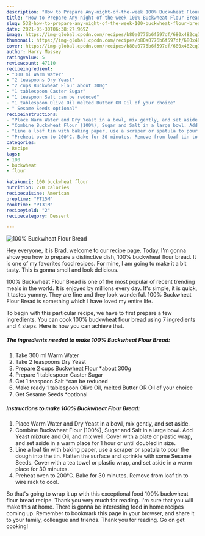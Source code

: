 ```yaml
---
description: "How to Prepare Any-night-of-the-week 100% Buckwheat Flour Bread"
title: "How to Prepare Any-night-of-the-week 100% Buckwheat Flour Bread"
slug: 532-how-to-prepare-any-night-of-the-week-100-buckwheat-flour-bread
date: 2021-05-30T06:38:27.969Z
image: https://img-global.cpcdn.com/recipes/b80a0776b6f597df/680x482cq70/100-buckwheat-flour-bread-recipe-main-photo.jpg
thumbnail: https://img-global.cpcdn.com/recipes/b80a0776b6f597df/680x482cq70/100-buckwheat-flour-bread-recipe-main-photo.jpg
cover: https://img-global.cpcdn.com/recipes/b80a0776b6f597df/680x482cq70/100-buckwheat-flour-bread-recipe-main-photo.jpg
author: Harry Massey
ratingvalue: 5
reviewcount: 47110
recipeingredient:
- "300 ml Warm Water"
- "2 teaspoons Dry Yeast"
- "2 cups Buckwheat Flour about 300g"
- "1 tablespoon Caster Sugar"
- "1 teaspoon Salt can be reduced"
- "1 tablespoon Olive Oil melted Butter OR Oil of your choice"
- " Sesame Seeds optional"
recipeinstructions:
- "Place Warm Water and Dry Yeast in a bowl, mix gently, and set aside."
- "Combine Buckwheat Flour (100%), Sugar and Salt in a large bowl. Add Yeast mixture and Oil, and mix well. Cover with a plate or plastic wrap, and set aside in a warm place for 1 hour or until doubled in size."
- "Line a loaf tin with baking paper, use a scraper or spatula to pour the dough into the tin. Flatten the surface and sprinkle with some Sesame Seeds. Cover with a tea towel or plastic wrap, and set aside in a warm place for 30 minutes."
- "Preheat oven to 200°C. Bake for 30 minutes. Remove from loaf tin to wire rack to cool."
categories:
- Recipe
tags:
- 100
- buckwheat
- flour

katakunci: 100 buckwheat flour 
nutrition: 270 calories
recipecuisine: American
preptime: "PT15M"
cooktime: "PT31M"
recipeyield: "2"
recipecategory: Dessert

---
```



![100% Buckwheat Flour Bread](https://img-global.cpcdn.com/recipes/b80a0776b6f597df/680x482cq70/100-buckwheat-flour-bread-recipe-main-photo.jpg)

Hey everyone, it is Brad, welcome to our recipe page. Today, I'm gonna show you how to prepare a distinctive dish, 100% buckwheat flour bread. It is one of my favorites food recipes. For mine, I am going to make it a bit tasty. This is gonna smell and look delicious.

100% Buckwheat Flour Bread is one of the most popular of recent trending meals in the world. It is enjoyed by millions every day. It's simple, it is quick, it tastes yummy. They are fine and they look wonderful. 100% Buckwheat Flour Bread is something which I have loved my entire life.




To begin with this particular recipe, we have to first prepare a few ingredients. You can cook 100% buckwheat flour bread using 7 ingredients and 4 steps. Here is how you can achieve that.

<!--inarticleads1-->

##### The ingredients needed to make 100% Buckwheat Flour Bread:

1. Take 300 ml Warm Water
1. Take 2 teaspoons Dry Yeast
1. Prepare 2 cups Buckwheat Flour *about 300g
1. Prepare 1 tablespoon Caster Sugar
1. Get 1 teaspoon Salt *can be reduced
1. Make ready 1 tablespoon Olive Oil, melted Butter OR Oil of your choice
1. Get  Sesame Seeds *optional




<!--inarticleads2-->

##### Instructions to make 100% Buckwheat Flour Bread:

1. Place Warm Water and Dry Yeast in a bowl, mix gently, and set aside.
1. Combine Buckwheat Flour (100%), Sugar and Salt in a large bowl. Add Yeast mixture and Oil, and mix well. Cover with a plate or plastic wrap, and set aside in a warm place for 1 hour or until doubled in size.
1. Line a loaf tin with baking paper, use a scraper or spatula to pour the dough into the tin. Flatten the surface and sprinkle with some Sesame Seeds. Cover with a tea towel or plastic wrap, and set aside in a warm place for 30 minutes.
1. Preheat oven to 200°C. Bake for 30 minutes. Remove from loaf tin to wire rack to cool.




So that's going to wrap it up with this exceptional food 100% buckwheat flour bread recipe. Thank you very much for reading. I'm sure that you will make this at home. There is gonna be interesting food in home recipes coming up. Remember to bookmark this page in your browser, and share it to your family, colleague and friends. Thank you for reading. Go on get cooking!
